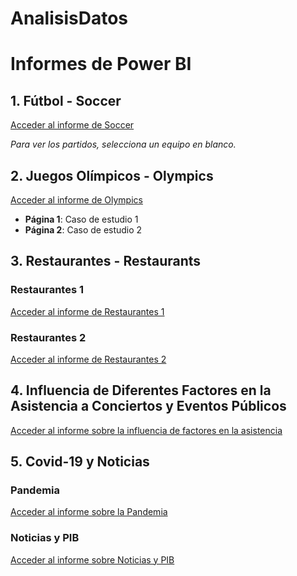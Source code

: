 ﻿# AnalisisDatos
# Informes de Power BI

## 1. Fútbol - Soccer

[Acceder al informe de Soccer](https://app.powerbi.com/view?r=eyJrIjoiZDZhZjczYzYtZDFkMC00MWFjLWI3MGEtYjU5MDkyOTMzYWNmIiwidCI6IjY4MmE0ZTZhLWE3N2YtNDk1OC1hM2FjLTllMjY2ZDE4YWEzNyIsImMiOjR9)

*Para ver los partidos, selecciona un equipo en blanco.*

## 2. Juegos Olímpicos - Olympics

[Acceder al informe de Olympics](https://app.powerbi.com/view?r=eyJrIjoiMThmOTgzN2ItZTBlYi00ZDRiLTgxMmYtNWQ2MjViMTJlYjNjIiwidCI6IjY4MmE0ZTZhLWE3N2YtNDk1OC1hM2FjLTllMjY2ZDE4YWEzNyIsImMiOjR9)

- **Página 1**: Caso de estudio 1
- **Página 2**: Caso de estudio 2

## 3. Restaurantes - Restaurants

### Restaurantes 1

[Acceder al informe de Restaurantes 1](https://app.powerbi.com/view?r=eyJrIjoiY2U1ODJhNTYtZjMxMS00YWI1LTlmOWYtMzljYzMzOTcwZDM0IiwidCI6IjY4MmE0ZTZhLWE3N2YtNDk1OC1hM2FjLTllMjY2ZDE4YWEzNyIsImMiOjR9)

### Restaurantes 2

[Acceder al informe de Restaurantes 2](https://app.powerbi.com/view?r=eyJrIjoiZTZiNTY4NTgtYTFjNy00ZDU2LTgzMjctYjMxZGMzNDVkMmIyIiwidCI6IjY4MmE0ZTZhLWE3N2YtNDk1OC1hM2FjLTllMjY2ZDE4YWEzNyIsImMiOjR9)

## 4. Influencia de Diferentes Factores en la Asistencia a Conciertos y Eventos Públicos

[Acceder al informe sobre la influencia de factores en la asistencia](https://app.powerbi.com/view?r=eyJrIjoiMWUzNTgzNWMtODcyYS00ZmZmLWJkMmItNjQ3MDY3YzEyNzdmIiwidCI6IjY4MmE0ZTZhLWE3N2YtNDk1OC1hM2FjLTllMjY2ZDE4YWEzNyIsImMiOjR9)

## 5. Covid-19 y Noticias

### Pandemia

[Acceder al informe sobre la Pandemia](https://app.powerbi.com/view?r=eyJrIjoiNDBkYTRjNjAtMzFkNC00NjNkLWEzYjctMGIzODlmNGUwY2E1IiwidCI6IjY4MmE0ZTZhLWE3N2YtNDk1OC1hM2FjLTllMjY2ZDE4YWEzNyIsImMiOjR9)

### Noticias y PIB

[Acceder al informe sobre Noticias y PIB](https://app.powerbi.com/view?r=eyJrIjoiMTNhYjBkMWYtNDdiZi00OTc4LThjMmEtYjQ3MTRjN2JmNzJlIiwidCI6IjY4MmE0ZTZhLWE3N2YtNDk1OC1hM2FjLTllMjY2ZDE4YWEzNyIsImMiOjR9)
